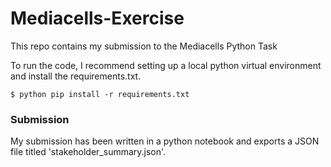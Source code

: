 # Mediacells-Exercise

This repo contains my submission to the Mediacells Python Task

To run the code, I recommend setting up a local python virtual environment and install the requirements.txt.
```
$ python pip install -r requirements.txt
```

### Submission 

My submission has been written in a python notebook and exports a JSON file titled 'stakeholder_summary.json'.

